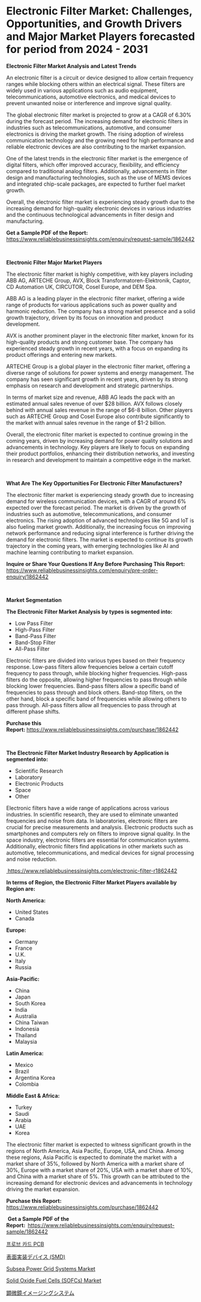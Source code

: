 <p><h1>Electronic Filter Market: Challenges, Opportunities, and Growth Drivers and Major Market Players forecasted for period from 2024 - 2031</h1></p><p><strong>Electronic Filter Market Analysis and Latest Trends</strong></p>
<p><p>An electronic filter is a circuit or device designed to allow certain frequency ranges while blocking others within an electrical signal. These filters are widely used in various applications such as audio equipment, telecommunications, automotive electronics, and medical devices to prevent unwanted noise or interference and improve signal quality.</p><p>The global electronic filter market is projected to grow at a CAGR of 6.30% during the forecast period. The increasing demand for electronic filters in industries such as telecommunications, automotive, and consumer electronics is driving the market growth. The rising adoption of wireless communication technology and the growing need for high performance and reliable electronic devices are also contributing to the market expansion.</p><p>One of the latest trends in the electronic filter market is the emergence of digital filters, which offer improved accuracy, flexibility, and efficiency compared to traditional analog filters. Additionally, advancements in filter design and manufacturing technologies, such as the use of MEMS devices and integrated chip-scale packages, are expected to further fuel market growth.</p><p>Overall, the electronic filter market is experiencing steady growth due to the increasing demand for high-quality electronic devices in various industries and the continuous technological advancements in filter design and manufacturing.</p></p>
<p><strong>Get a Sample PDF of the Report:&nbsp;</strong> <a href="https://www.reliablebusinessinsights.com/enquiry/request-sample/1862442">https://www.reliablebusinessinsights.com/enquiry/request-sample/1862442</a></p>
<p>&nbsp;</p>
<p><strong>Electronic Filter Major Market Players</strong></p>
<p><p>The electronic filter market is highly competitive, with key players including ABB AG, ARTECHE Group, AVX, Block Transformatoren-Elektronik, Captor, CD Automation UK, CIRCUTOR, Cosel Europe, and DEM Spa. </p><p>ABB AG is a leading player in the electronic filter market, offering a wide range of products for various applications such as power quality and harmonic reduction. The company has a strong market presence and a solid growth trajectory, driven by its focus on innovation and product development.</p><p>AVX is another prominent player in the electronic filter market, known for its high-quality products and strong customer base. The company has experienced steady growth in recent years, with a focus on expanding its product offerings and entering new markets.</p><p>ARTECHE Group is a global player in the electronic filter market, offering a diverse range of solutions for power systems and energy management. The company has seen significant growth in recent years, driven by its strong emphasis on research and development and strategic partnerships.</p><p>In terms of market size and revenue, ABB AG leads the pack with an estimated annual sales revenue of over $28 billion. AVX follows closely behind with annual sales revenue in the range of $6-8 billion. Other players such as ARTECHE Group and Cosel Europe also contribute significantly to the market with annual sales revenue in the range of $1-2 billion.</p><p>Overall, the electronic filter market is expected to continue growing in the coming years, driven by increasing demand for power quality solutions and advancements in technology. Key players are likely to focus on expanding their product portfolios, enhancing their distribution networks, and investing in research and development to maintain a competitive edge in the market.</p></p>
<p>&nbsp;</p>
<p><strong>What Are The Key Opportunities For Electronic Filter Manufacturers?</strong></p>
<p><p>The electronic filter market is experiencing steady growth due to increasing demand for wireless communication devices, with a CAGR of around 6% expected over the forecast period. The market is driven by the growth of industries such as automotive, telecommunications, and consumer electronics. The rising adoption of advanced technologies like 5G and IoT is also fueling market growth. Additionally, the increasing focus on improving network performance and reducing signal interference is further driving the demand for electronic filters. The market is expected to continue its growth trajectory in the coming years, with emerging technologies like AI and machine learning contributing to market expansion.</p></p>
<p><strong>Inquire or Share Your Questions If Any Before Purchasing This Report:</strong> <a href="https://www.reliablebusinessinsights.com/enquiry/pre-order-enquiry/1862442">https://www.reliablebusinessinsights.com/enquiry/pre-order-enquiry/1862442</a></p>
<p>&nbsp;</p>
<p><strong>Market Segmentation</strong></p>
<p><strong>The Electronic Filter Market Analysis by types is segmented into:</strong></p>
<p><ul><li>Low Pass Filter</li><li>High-Pass Filter</li><li>Band-Pass Filter</li><li>Band-Stop Filter</li><li>All-Pass Filter</li></ul></p>
<p><p>Electronic filters are divided into various types based on their frequency response. Low-pass filters allow frequencies below a certain cutoff frequency to pass through, while blocking higher frequencies. High-pass filters do the opposite, allowing higher frequencies to pass through while blocking lower frequencies. Band-pass filters allow a specific band of frequencies to pass through and block others. Band-stop filters, on the other hand, block a specific band of frequencies while allowing others to pass through. All-pass filters allow all frequencies to pass through at different phase shifts.</p></p>
<p><strong>Purchase this Report:&nbsp;</strong><a href="https://www.reliablebusinessinsights.com/purchase/1862442">https://www.reliablebusinessinsights.com/purchase/1862442</a></p>
<p>&nbsp;</p>
<p><strong>The Electronic Filter Market Industry Research by Application is segmented into:</strong></p>
<p><ul><li>Scientific Research</li><li>Laboratory</li><li>Electronic Products</li><li>Space</li><li>Other</li></ul></p>
<p><p>Electronic filters have a wide range of applications across various industries. In scientific research, they are used to eliminate unwanted frequencies and noise from data. In laboratories, electronic filters are crucial for precise measurements and analysis. Electronic products such as smartphones and computers rely on filters to improve signal quality. In the space industry, electronic filters are essential for communication systems. Additionally, electronic filters find applications in other markets such as automotive, telecommunications, and medical devices for signal processing and noise reduction.</p></p>
<p><a href="https://www.reliablebusinessinsights.com/electronic-filter-r1862442">&nbsp;https://www.reliablebusinessinsights.com/electronic-filter-r1862442</a></p>
<p><strong>In terms of Region, the Electronic Filter Market Players available by Region are:</strong></p>
<p>
    <p> <strong> North America: </strong>
        <ul>
            <li>United States</li>
            <li>Canada</li>
        </ul>
        </p> 
    <p> <strong> Europe: </strong>
        <ul>
            <li>Germany</li>
            <li>France</li>
            <li>U.K.</li>
            <li>Italy</li>
            <li>Russia</li>
        </ul>
        </p> 
    <p> <strong> Asia-Pacific: </strong>
        <ul>
            <li>China</li>
            <li>Japan</li>
            <li>South Korea</li>
            <li>India</li>
            <li>Australia</li>
            <li>China Taiwan</li>
            <li>Indonesia</li>
            <li>Thailand</li>
            <li>Malaysia</li>
        </ul>
        </p> 
    <p> <strong> Latin America: </strong>
        <ul>
            <li>Mexico</li>
            <li>Brazil</li>
            <li>Argentina Korea</li>
            <li>Colombia</li>
        </ul>
        </p> 
    <p> <strong> Middle East & Africa: </strong>
        <ul>
            <li>Turkey</li>
            <li>Saudi</li>
            <li>Arabia</li>
            <li>UAE</li>
            <li>Korea</li>
        </ul>
    </p>
    </p>
<p><p>The electronic filter market is expected to witness significant growth in the regions of North America, Asia Pacific, Europe, USA, and China. Among these regions, Asia Pacific is expected to dominate the market with a market share of 35%, followed by North America with a market share of 30%, Europe with a market share of 20%, USA with a market share of 10%, and China with a market share of 5%. This growth can be attributed to the increasing demand for electronic devices and advancements in technology driving the market expansion.</p></p>
<p><strong>Purchase this Report: </strong><a href="https://www.reliablebusinessinsights.com/purchase/1862442">https://www.reliablebusinessinsights.com/purchase/1862442</a></p>
<p>&nbsp;<strong>Get a Sample PDF of the Report:&nbsp;&nbsp;</strong><a href="https://www.reliablebusinessinsights.com/enquiry/request-sample/1862442">https://www.reliablebusinessinsights.com/enquiry/request-sample/1862442</a></p>
<p><strong></strong></p>
<p><p><a href="https://github.com/khairinauzunul/Market-Research-Report-List-1/blob/main/3346435162396.md">프로브 카드 PCB</a></p><p><a href="https://github.com/LizaHeller2023/Market-Research-Report-List-1/blob/main/6797997152404.md">表面実装デバイス (SMD)</a></p><p><a href="https://github.com/gracielawharr/Market-Research-Report-List-1/blob/main/subsea-power-grid-systems-market.md">Subsea Power Grid Systems Market</a></p><p><a href="https://github.com/edytherolanlouisejk1miz0wig/Market-Research-Report-List-3/blob/main/solid-oxide-fuel-cells-sofcs-market.md">Solid Oxide Fuel Cells (SOFCs) Market</a></p><p><a href="https://github.com/deonnorth8/Market-Research-Report-List-1/blob/main/4470554152403.md">顕微鏡イメージングシステム</a></p></p>